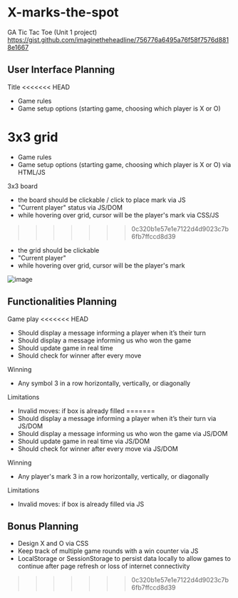 # X-marks-the-spot

GA Tic Tac Toe (Unit 1 project)
https://gist.github.com/imaginetheheadline/756776a6495a76f58f7576d8818e1667

## User Interface Planning

Title
<<<<<<< HEAD

-   Game rules
-   Game setup options (starting game, choosing which player is X or O)

3x3 grid
=======
- Game rules
- Game setup options (starting game, choosing which player is X or O) via HTML/JS

3x3 board
- the board should be clickable / click to place mark via JS
- "Current player" status via JS/DOM
- while hovering over grid, cursor will be the player's mark via CSS/JS
>>>>>>> 0c320b1e57e1e7122d4d9023c7b6fb7ffccd8d39

-   the grid should be clickable
-   "Current player"
-   while hovering over grid, cursor will be the player's mark

![image](https://user-images.githubusercontent.com/9695019/142712895-bc208f41-e154-4e4b-be4e-6b282d024d89.png)

## Functionalities Planning

Game play
<<<<<<< HEAD

-   Should display a message informing a player when it’s their turn
-   Should display a message informing us who won the game
-   Should update game in real time
-   Should check for winner after every move

Winning

-   Any symbol 3 in a row horizontally, vertically, or diagonally

Limitations

-   Invalid moves: if box is already filled
=======
- Should display a message informing a player when it’s their turn via JS/DOM
- Should display a message informing us who won the game via JS/DOM
- Should update game in real time via JS/DOM
- Should check for winner after every move via JS/DOM

Winning
- Any player's mark 3 in a row horizontally, vertically, or diagonally

Limitations
- Invalid moves: if box is already filled via JS


## Bonus Planning

- Design X and O via CSS
- Keep track of multiple game rounds with a win counter via JS
- LocalStorage or SessionStorage to persist data locally to allow games to continue after page refresh or loss of internet connectivity
>>>>>>> 0c320b1e57e1e7122d4d9023c7b6fb7ffccd8d39
